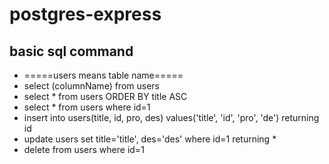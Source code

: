# postgres-express
## basic sql command
- =====users means table name=====
- select (columnName) from users
- select * from users ORDER BY title ASC
- select * from users where id=1
- insert into users(title, id, pro, des) values('title', 'id', 'pro', 'de') returning id
- update users set title='title', des='des' where id=1 returning *
- delete from users where id=1